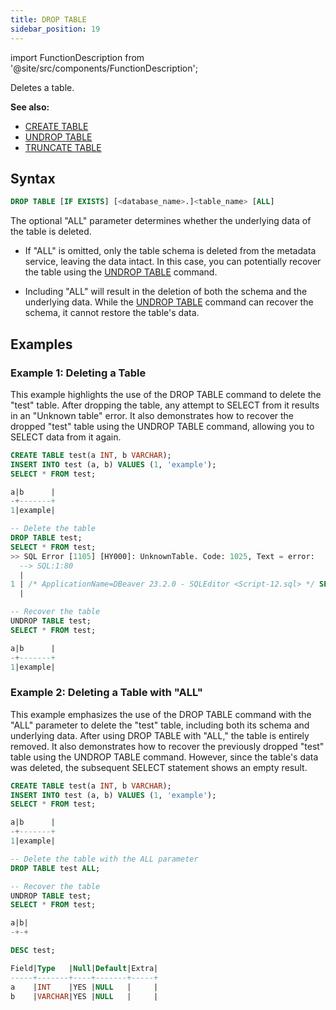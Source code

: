 ```yaml
---
title: DROP TABLE
sidebar_position: 19
---
```

import FunctionDescription from '@site/src/components/FunctionDescription';

<FunctionDescription description="Introduced or updated: v1.2.155"/>

Deletes a table.

**See also:**

- [CREATE TABLE](./10-ddl-create-table.md)
- [UNDROP TABLE](./21-ddl-undrop-table.md)
- [TRUNCATE TABLE](40-ddl-truncate-table.md)

## Syntax

```sql
DROP TABLE [IF EXISTS] [<database_name>.]<table_name> [ALL]
```

The optional "ALL" parameter determines whether the underlying data of the table is deleted. 

- If "ALL" is omitted, only the table schema is deleted from the metadata service, leaving the data intact. In this case, you can potentially recover the table using the [UNDROP TABLE](./21-ddl-undrop-table.md) command.

- Including "ALL" will result in the deletion of both the schema and the underlying data. While the [UNDROP TABLE](./21-ddl-undrop-table.md) command can recover the schema, it cannot restore the table's data.

## Examples

### Example 1: Deleting a Table

This example highlights the use of the DROP TABLE command to delete the "test" table. After dropping the table, any attempt to SELECT from it results in an "Unknown table" error. It also demonstrates how to recover the dropped "test" table using the UNDROP TABLE command, allowing you to SELECT data from it again.

```sql
CREATE TABLE test(a INT, b VARCHAR);
INSERT INTO test (a, b) VALUES (1, 'example');
SELECT * FROM test;

a|b      |
-+-------+
1|example|

-- Delete the table
DROP TABLE test;
SELECT * FROM test;
>> SQL Error [1105] [HY000]: UnknownTable. Code: 1025, Text = error: 
  --> SQL:1:80
  |
1 | /* ApplicationName=DBeaver 23.2.0 - SQLEditor <Script-12.sql> */ SELECT * FROM test
  |                                                                                ^^^^ Unknown table `default`.`test` in catalog 'default'

-- Recover the table
UNDROP TABLE test;
SELECT * FROM test;

a|b      |
-+-------+
1|example|
```

### Example 2: Deleting a Table with "ALL"

This example emphasizes the use of the DROP TABLE command with the "ALL" parameter to delete the "test" table, including both its schema and underlying data. After using DROP TABLE with "ALL," the table is entirely removed. It also demonstrates how to recover the previously dropped "test" table using the UNDROP TABLE command. However, since the table's data was deleted, the subsequent SELECT statement shows an empty result.

```sql
CREATE TABLE test(a INT, b VARCHAR);
INSERT INTO test (a, b) VALUES (1, 'example');
SELECT * FROM test;

a|b      |
-+-------+
1|example|

-- Delete the table with the ALL parameter
DROP TABLE test ALL;

-- Recover the table
UNDROP TABLE test;
SELECT * FROM test;

a|b|
-+-+

DESC test;

Field|Type   |Null|Default|Extra|
-----+-------+----+-------+-----+
a    |INT    |YES |NULL   |     |
b    |VARCHAR|YES |NULL   |     |
```